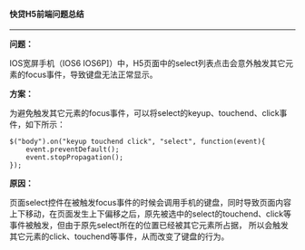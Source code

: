#### 快贷H5前端问题总结
***

**问题：**

IOS宽屏手机（IOS6 IOS6P]）中，H5页面中的select列表点击会意外触发其它元素的focus事件，导致键盘无法正常显示。

**方案：**

为避免触发其它元素的focus事件，可以将select的keyup、touchend、click事件，如下所示：

```
$("body").on("keyup touchend click", "select", function(event){
	event.preventDefault();
	event.stopPropagation();
});
```

**原因：** 

页面select控件在被触发focus事件的时候会调用手机的键盘，同时导致页面内容上下移动，在页面发生上下偏移之后，原先被选中的select的touchend、click等事件被触发，但由于原先select所在的位置已经被其它元素所占据， 所以会触发其它元素的click、touchend等事件，从而改变了键盘的行为。